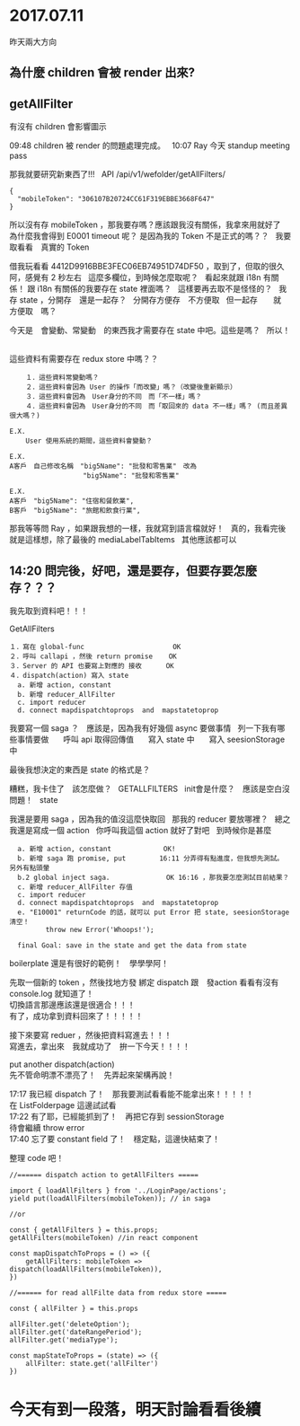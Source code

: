 # 2017.07.11

昨天兩大方向  

## 為什麼 children 會被 render 出來?  
## getAllFilter   

有沒有 children 會影響圖示  

09:48 children 被 render 的問題處理完成。  
10:07 Ray 今天 standup meeting pass   

那我就要研究新東西了!!!  
API /api/v1/wefolder/getAllFilters/  
```
{
  "mobileToken": "306107B20724CC61F319EBBE3668F647"
}
```

所以沒有存 mobileToken ，那我要存嗎？應該跟我沒有關係，我拿來用就好了  
為什麼我會得到 E0001 timeout 呢？ 是因為我的 Token 不是正式的嗎？？  
我要取看看　真實的 Token  

借我玩看看 4412D9916BBE3FEC06EB74951D74DF50 ，取到了，但取的很久阿，感覺有 2 秒左右  
這麼多欄位，到時候怎麼取呢？  
看起來就跟 i18n 有關係！ 跟 i18n 有關係的我要存在 state 裡面嗎？  
這樣要再去取不是怪怪的？  
我存 state ，分開存　還是一起存？  
分開存方便存　不方便取  
但一起存　　就　方便取　嗎？  

今天是　會變動、常變動　的東西我才需要存在 state 中吧。這些是嗎？  
所以！  

這些資料有需要存在 redux store 中嗎？？  
```
	１．這些資料常變動嗎？
	２．這些資料會因為 User 的操作「而改變」嗎？（改變後重新顯示）
	３．這些資料會因為　User身分的不同　而「不一樣」嗎？
	４．這些資料會因為　User身分的不同　而「取回來的 data 不一樣」嗎？ (而且差異很大嗎？)

E.X.
	User 使用系統的期間，這些資料會變動？

E.X.
A客戶　自己修改名稱　"big5Name": "批發和零售業"　改為
　　　　　　　　　　　"big5Name": "批發和零售業"

E.X.
A客戶　"big5Name": "住宿和餐飲業",
B客戶　"big5Name": "旅館和飲食行業",
```

那我等等問 Ray ，如果跟我想的一樣，我就寫到語言檔就好！  
真的，我看完後就是這樣想，除了最後的 mediaLabelTabItems  
其他應該都可以  

## 14:20 問完後，好吧，還是要存，但要存要怎麼存？？？
我先取到資料吧！！！  

GetAllFilters  
```
１．寫在 global-func                      OK
２．呼叫 callapi ，然後 return promise    OK
３．Server 的 API 也要寫上對應的 接收      OK
４．dispatch(action) 寫入 state
  a. 新增 action, constant
  b. 新增 reducer_AllFilter
  c. import reducer
  d. connect mapdispatchtoprops  and  mapstatetoprop
```

我要寫一個 saga ？　應該是，因為我有好幾個 async 要做事情  
列一下我有哪些事情要做  
　呼叫 api 取得回傳值  
　寫入 state 中  
　寫入 seesionStorage 中  

最後我想決定的東西是 state 的格式是？  

糟糕，我卡住了　該怎麼做？  
GETALLFILTERS  
init會是什麼？　應該是空白沒問題！  
state  

我還是要用 saga ，因為我的值沒這麼快取回  
那我的 reducer 要放哪裡？  
總之我還是寫成一個 action  
你呼叫我這個 action 就好了對吧  
到時候你是甚麼   
```
  a. 新增 action, constant             OK!
  b. 新增 saga 跑 promise, put　　　　　16:11 分弄得有點進度，但我想先測試。　另外有點頭暈
  b.2 global inject saga.              OK 16:16 ，那我要怎麼測試目前結果？
  c. 新增 reducer_AllFilter 存值 
  c. import reducer
  d. connect mapdispatchtoprops  and  mapstatetoprop
  e. "E10001" returnCode 的話，就可以 put Error 把 state, seesionStorage清空！
  		 throw new Error('Whoops!');
       
  final Goal: save in the state and get the data from state  
```

boilerplate 還是有很好的範例！　學學學阿！  

先取一個新的 token ，然後找地方發 綁定 dispatch 跟　發action 看看有沒有 console.log 就知道了！  
切換語言那邊應該還是很適合！！！  
有了，成功拿到資料回來了！！！！！  

接下來要寫 reduer ，然後把資料寫進去！！！  
寫進去，拿出來　我就成功了　拚一下今天！！！！  

put another dispatch(action)  
先不管命明漂不漂亮了！　先弄起來架構再說！  

17:17 我已經 dispatch 了！　那我要測試看看能不能拿出來！！！！！  
      在 ListFolderpage 這邊試試看  
17:22 有了耶，已經能抓到了！　再把它存到 sessionStorage   
      待會繼續 throw error  
17:40 忘了要 constant field 了！　穩定點，這邊快結束了！  

整理 code 吧！  
```
//====== dispatch action to getAllFilters =====

import { loadAllFilters } from '../LoginPage/actions';
yield put(loadAllFilters(mobileToken)); // in saga

//or

const { getAllFilters } = this.props;
getAllFilters(mobileToken) //in react component

const mapDispatchToProps = () => ({
	getAllFilters: mobileToken => dispatch(loadAllFilters(mobileToken)),
})

//====== for read allFilte data from redux store =====

const { allFilter } = this.props

allFilter.get('deleteOption');
allFilter.get('dateRangePeriod');
allFilter.get('mediaType');

const mapStateToProps = (state) => ({
	allFilter: state.get('allFilter')
})
```

# 今天有到一段落，明天討論看看後續
